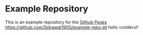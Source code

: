 # Example Repository

This is an example repository for the [Github Pages](https://pages.github.com/)
https://github.com/Sidrawat1905/example-repo.git
hello codders!!